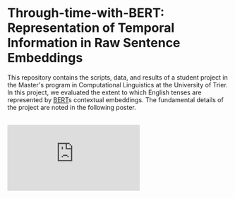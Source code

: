 # Through-time-with-BERT: Representation of Temporal Information in Raw Sentence Embeddings

This repository contains the scripts, data, and results of a student project in the Master's program in Computational Linguistics at the University of Trier. In this project, we evaluated the extent to which English tenses are represented by [BERT](https://aclanthology.org/N19-1423.pdf)s contextual embeddings. The fundamental details of the project are noted in the following poster.<br><br>

![alt text](https://github.com/joh-ga/Through-time-with-BERT/blob/00474a10685890dbf8cd46370db7e165eb884fa8/results/poster.pdf)